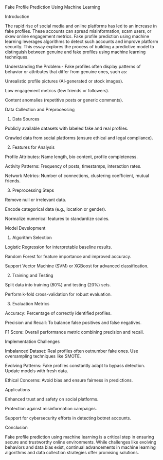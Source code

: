 Fake Profile Prediction Using Machine Learning

Introduction

The rapid rise of social media and online platforms has led to an increase in fake profiles. These accounts can spread misinformation, scam users, or skew online engagement metrics. 
Fake profile prediction using machine learning leverages algorithms to detect such accounts and improve platform security. This essay explores the process of building a predictive model
to distinguish between genuine and fake profiles using machine learning techniques.

Understanding the Problem:-
Fake profiles often display patterns of behavior or attributes that differ from genuine ones, such as:

Unrealistic profile pictures (AI-generated or stock images).

Low engagement metrics (few friends or followers).

Content anomalies (repetitive posts or generic comments).

Data Collection and Preprocessing

1. Data Sources

Publicly available datasets with labeled fake and real profiles.

Crawled data from social platforms (ensure ethical and legal compliance).

2. Features for Analysis

Profile Attributes: Name length, bio content, profile completeness.

Activity Patterns: Frequency of posts, timestamps, interaction rates.

Network Metrics: Number of connections, clustering coefficient, mutual friends.

3. Preprocessing Steps

Remove null or irrelevant data.

Encode categorical data (e.g., location or gender).

Normalize numerical features to standardize scales.

Model Development

1. Algorithm Selection

Logistic Regression for interpretable baseline results.

Random Forest for feature importance and improved accuracy.

Support Vector Machine (SVM) or XGBoost for advanced classification.

2. Training and Testing

Split data into training (80%) and testing (20%) sets.

Perform k-fold cross-validation for robust evaluation.

3. Evaluation Metrics

Accuracy: Percentage of correctly identified profiles.

Precision and Recall: To balance false positives and false negatives.

F1 Score: Overall performance metric combining precision and recall.

Implementation Challenges

Imbalanced Dataset: Real profiles often outnumber fake ones. Use oversampling techniques like SMOTE.

Evolving Patterns: Fake profiles constantly adapt to bypass detection. Update models with fresh data.

Ethical Concerns: Avoid bias and ensure fairness in predictions.

Applications

Enhanced trust and safety on social platforms.

Protection against misinformation campaigns.

Support for cybersecurity efforts in detecting botnet accounts.

Conclusion

Fake profile prediction using machine learning is a critical step in ensuring secure and trustworthy online environments. 
While challenges like evolving behaviors and data bias exist, continual advancements in machine learning algorithms and data collection strategies offer promising solutions.

